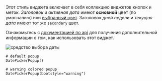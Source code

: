 [](https://github.com/israel-dryer/ttkbootstrap/edit/master/docs/styleguide/datepickerpopup.md "Редактировать эту страницу")

Этот стиль виджета включает в себя коллекцию виджетов кнопок и меток. _Заголовок_ и _активная дата_ имеют **основной** цвет (по умолчанию) или [выбранный цвет](https://ttkbootstrap.readthedocs.io/en/latest/styleguide/#colors). Заголовок _дней недели_ и _текущая дата_ имеют тот же `secondary` цвет.

Ознакомьтесь с [документацией по api](https://ttkbootstrap.readthedocs.io/en/latest/api/dialogs/datepickerpopup) для получения дополнительной информации о том, как использовать этот виджет.

![средство выбора даты](https://ttkbootstrap.readthedocs.io/en/latest/assets/widget-styles/date-picker-popup.gif)

```
# default popup
DatePickerPopup()

# warning colored popup
DatePickerPopup(bootstyle="warning")

```